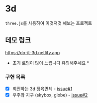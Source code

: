 # 3d
`three.js`를 사용하여 이것저것 해보는 프로젝트 

## 데모 링크

https://do-it-3d.netlify.app
* 초기 로딩이 많이 느립니다 유의해주세요 *

### 구현 목록
 - [x] 회전하는 3d 정육면체 - [issue#1](https://github.com/NariP/3d/issues/1)
 - [x] 우주와 지구 (skybox, globe) - [issue#2](https://github.com/NariP/3d/issues/2)
